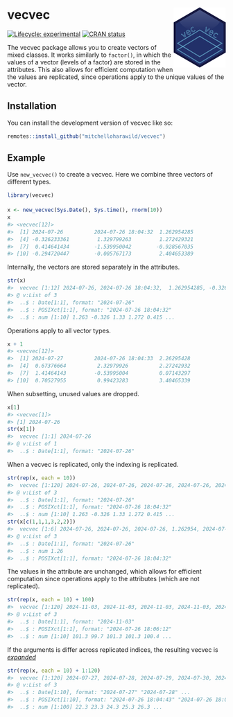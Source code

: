 
<!-- README.md is generated from README.Rmd. Please edit that file -->

# vecvec <img src="man/figures/logo.svg" align="right" height="139" alt="" />

<!-- badges: start -->

[![Lifecycle:
experimental](https://img.shields.io/badge/lifecycle-experimental-orange.svg)](https://lifecycle.r-lib.org/articles/stages.html#experimental)
[![CRAN
status](https://www.r-pkg.org/badges/version/vecvec)](https://CRAN.R-project.org/package=vecvec)
<!-- badges: end -->

The vecvec package allows you to create vectors of mixed classes. It
works similarly to `factor()`, in which the values of a vector (levels
of a factor) are stored in the attributes. This also allows for
efficient computation when the values are replicated, since operations
apply to the unique values of the vector.

## Installation

You can install the development version of vecvec like so:

``` r
remotes::install_github("mitchelloharawild/vecvec")
```

## Example

Use `new_vecvec()` to create a vecvec. Here we combine three vectors of
different types.

``` r
library(vecvec)

x <- new_vecvec(Sys.Date(), Sys.time(), rnorm(10))
x
#> <vecvec[12]>
#>  [1] 2024-07-26          2024-07-26 18:04:32  1.262954285       
#>  [4] -0.326233361         1.329799263         1.272429321       
#>  [7]  0.414641434        -1.539950042        -0.928567035       
#> [10] -0.294720447        -0.005767173         2.404653389
```

Internally, the vectors are stored separately in the attributes.

``` r
str(x)
#>  vecvec [1:12] 2024-07-26, 2024-07-26 18:04:32,  1.262954285, -0.326233361,...
#> @ v:List of 3
#>  ..$ : Date[1:1], format: "2024-07-26"
#>  ..$ : POSIXct[1:1], format: "2024-07-26 18:04:32"
#>  ..$ : num [1:10] 1.263 -0.326 1.33 1.272 0.415 ...
```

Operations apply to all vector types.

``` r
x + 1
#> <vecvec[12]>
#>  [1] 2024-07-27          2024-07-26 18:04:33  2.26295428        
#>  [4]  0.67376664          2.32979926          2.27242932        
#>  [7]  1.41464143         -0.53995004          0.07143297        
#> [10]  0.70527955          0.99423283          3.40465339
```

When subsetting, unused values are dropped.

``` r
x[1]
#> <vecvec[1]>
#> [1] 2024-07-26
str(x[1])
#>  vecvec [1:1] 2024-07-26
#> @ v:List of 1
#>  ..$ : Date[1:1], format: "2024-07-26"
```

When a vecvec is replicated, only the indexing is replicated.

``` r
str(rep(x, each = 10))
#>  vecvec [1:120] 2024-07-26, 2024-07-26, 2024-07-26, 2024-07-26, 2024-07-26,...
#> @ v:List of 3
#>  ..$ : Date[1:1], format: "2024-07-26"
#>  ..$ : POSIXct[1:1], format: "2024-07-26 18:04:32"
#>  ..$ : num [1:10] 1.263 -0.326 1.33 1.272 0.415 ...
str(x[c(1,1,1,3,2,2)])
#>  vecvec [1:6] 2024-07-26, 2024-07-26, 2024-07-26, 1.262954, 2024-07-26 18:0...
#> @ v:List of 3
#>  ..$ : Date[1:1], format: "2024-07-26"
#>  ..$ : num 1.26
#>  ..$ : POSIXct[1:1], format: "2024-07-26 18:04:32"
```

The values in the attribute are unchanged, which allows for efficient
computation since operations apply to the attributes (which are not
replicated).

``` r
str(rep(x, each = 10) + 100)
#>  vecvec [1:120] 2024-11-03, 2024-11-03, 2024-11-03, 2024-11-03, 2024-11-03,...
#> @ v:List of 3
#>  ..$ : Date[1:1], format: "2024-11-03"
#>  ..$ : POSIXct[1:1], format: "2024-07-26 18:06:12"
#>  ..$ : num [1:10] 101.3 99.7 101.3 101.3 100.4 ...
```

If the arguments is differ across replicated indices, the resulting
vecvec is
[*expanded*](https://github.com/mitchelloharawild/vecvec/issues/2)

``` r
str(rep(x, each = 10) + 1:120)
#>  vecvec [1:120] 2024-07-27, 2024-07-28, 2024-07-29, 2024-07-30, 2024-07-31,...
#> @ v:List of 3
#>  ..$ : Date[1:10], format: "2024-07-27" "2024-07-28" ...
#>  ..$ : POSIXct[1:10], format: "2024-07-26 18:04:43" "2024-07-26 18:04:44" ...
#>  ..$ : num [1:100] 22.3 23.3 24.3 25.3 26.3 ...
```
